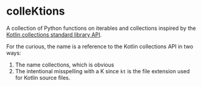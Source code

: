 # colleKtions
A collection of Python functions on iterables and collections inspired by the 
[Kotlin collections standard library API](https://kotlinlang.org/api/latest/jvm/stdlib/kotlin.collections/#functions).

For the curious, the name is a reference to the Kotlin collections API in two ways: 
1. The name collections, which is obvious
2. The intentional misspelling with a K since `kt` is the file extension used for Kotlin source 
   files.
